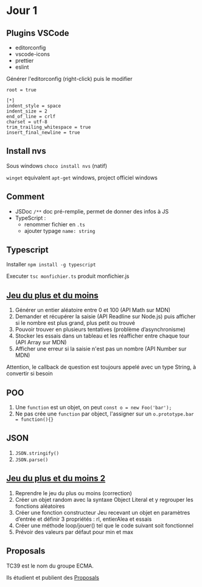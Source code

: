 # Jour 1

## Plugins VSCode
- editorconfig
- vscode-icons
- prettier
- eslint

Générer l'editorconfig (right-click) puis le modifier

```
root = true

[*]
indent_style = space
indent_size = 2
end_of_line = crlf
charset = utf-8
trim_trailing_whitespace = true
insert_final_newline = true
```
## Install nvs

Sous windows `choco install nvs` (natif)

`winget` equivalent `apt-get` windows, project officiel windows

## Comment

* JSDoc `/**` doc pré-remplie, permet de donner des infos à JS
* TypeScript :
  * renommer fichier en `.ts`
  * ajouter typage `name: string`

## Typescript

Installer `npm install -g typescript`

Executer `tsc monfichier.ts` produit monfichier.js

## [Jeu du plus et du moins](https://github.com/Italemyae/Formation-NodeJS/blob/master/exo-jeu-01.js)

1. Générer un entier aléatoire entre 0 et 100 (API Math sur MDN)
2. Demander et récupérer la saisie (API Readline sur Node.js) puis afficher si le nombre est plus grand, plus petit ou trouvé
3. Pouvoir trouver en plusieurs tentatives (problème d’asynchronisme)
4. Stocker les essais dans un tableau et les réafficher entre chaque tour (API Array sur MDN)
5. Afficher une erreur si la saisie n'est pas un nombre (API Number sur MDN)

Attention, le callback de question est toujours appelé avec un type String, à convertir si besoin

## POO

1. Une `function` est un objet, on peut `const o = new Foo('bar');`
2. Ne pas crée une `function` par object, l'assigner sur un `o.prototype.bar = function(){}`

## JSON

1. `JSON.stringify()`
1. `JSON.parse()`

## [Jeu du plus et du moins 2](https://github.com/Italemyae/Formation-NodeJS/blob/master/exo-jeu-02.js)

1. Reprendre le jeu du plus ou moins (correction)
2. Créer un objet random avec la syntaxe Object Literal et y regrouper les fonctions aléatoires
3. Créer une fonction constructeur Jeu recevant un objet en paramètres d’entrée et définir 3 propriétés : rl, entierAlea et essais
4. Créer une méthode loop/jouer() tel que le code suivant soit fonctionnel
5. Prévoir des valeurs par défaut pour min et max

## Proposals

TC39 est le nom du groupe ECMA.

Ils étudient et publient des [Proposals](https://github.com/tc39/proposals)
